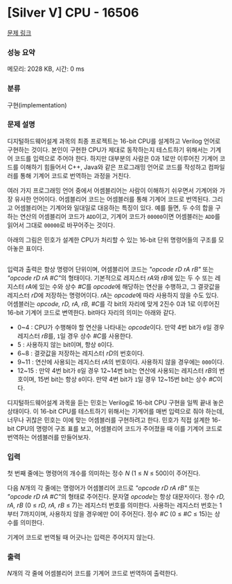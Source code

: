 # [Silver V] CPU - 16506 

[문제 링크](https://www.acmicpc.net/problem/16506) 

### 성능 요약

메모리: 2028 KB, 시간: 0 ms

### 분류

구현(implementation)

### 문제 설명

<p>디지털하드웨어설계 과목의 최종 프로젝트는 16-bit CPU를 설계하고 Verilog 언어로 구현하는 것이다. 본인이 구현한 CPU가 제대로 동작하는지 테스트하기 위해서는 기계어 코드를 입력으로 주어야 한다. 하지만 대부분의 사람은 0과 1로만 이루어진 기계어 코드를 이해하기 힘들어서 C++, Java와 같은 프로그래밍 언어로 코드를 작성하고 컴파일러를 통해 기계어 코드로 번역하는 과정을 거친다.</p>

<p>여러 가지 프로그래밍 언어 중에서 어셈블리어는 사람이 이해하기 쉬우면서 기계어와 가장 유사한 언어이다. 어셈블리어 코드는 어셈블러를 통해 기계어 코드로 번역된다. 그리고 어셈블리어는 기계어와 일대일로 대응하는 특징이 있다. 예를 들면, 두 수의 합을 구하는 연산의 어셈블리어 코드가 <code>ADD</code>이고, 기계어 코드가 <code>00000</code>이면 어셈블러는 <code>ADD</code>를 읽어서 그대로 <code>00000</code>로 바꾸어주는 것이다.</p>

<p>아래의 그림은 민호가 설계한 CPU가 처리할 수 있는 16-bit 단위 명령어들의 구조를 모아놓은 표이다.</p>

<p style="text-align: center;"><img alt="" src=""></p>

<p>입력과 출력은 항상 명령어 단위이며, 어셈블리어 코드는 <em>"opcode rD rA rB"</em> 또는 <em>"opcode rD rA #C"</em>의 형태이다. 기본적으로 레지스터 <em>rA</em>와 <em>rB</em>에 있는 두 수 또는 레지스터 <em>rA</em>에 있는 수와 상수 <em>#C</em>를 <em>opcode</em>에 해당하는 연산을 수행하고, 그 결괏값을 레지스터 <em>rD</em>에 저장하는 명령어이다. <em>rA</em>는 <em>opcode</em>에 따라 사용하지 않을 수도 있다. 어셈블러는 <em>opcode, rD, rA, rB, #C</em>를 각 bit의 자리에 맞게 2진수 0과 1로 이루어진 16-bit 기계어 코드로 변역한다. bit마다 자리의 의미는 아래와 같다.</p>

<ul>
	<li>0~4 : CPU가 수행해야 할 연산을 나타내는 <em>opcode</em>이다. 만약 4번 bit가 <code>0</code>일 경우 레지스터 <em>rB</em>를, <code>1</code>일 경우 상수 <em>#C</em>를 사용한다.</li>
	<li>5 : 사용하지 않는 bit이며, 항상 <code>0</code>이다.</li>
	<li>6~8 : 결괏값을 저장하는 레지스터 <em>rD</em>의 번호이다.</li>
	<li>9~11 : 연산에 사용되는 레지스터 <em>rA</em>의 번호이다. 사용하지 않을 경우에는 <code>000</code>이다.</li>
	<li>12~15 : 만약 4번 bit가 <code>0</code>일 경우 12~14번 bit는 연산에 사용되는 레지스터 <em>rB</em>의 번호이며, 15번 bit는 항상 <code>0</code>이다. 만약 4번 bit가 <code>1</code>일 경우 12~15번 bit는 상수 <em>#C</em>이다.</li>
</ul>

<p>디지털하드웨어설계 과목을 듣는 민호는 Verilog로 16-bit CPU 구현을 일찍 끝내 놓은 상태이다. 이 16-bit CPU를 테스트하기 위해서는 기계어를 매번 입력으로 줘야 하는데, 너무나 귀찮은 민호는 이에 맞는 어셈블러를 구현하려고 한다. 민호가 직접 설계한 16-bit CPU의 명령어 구조 표를 보고, 어셈블리어 코드가 주어졌을 때 이를 기계어 코드로 번역하는 어셈블러를 만들어보자.</p>

### 입력 

 <p>첫 번째 줄에는 명령어의 개수를 의미하는 정수 <em>N</em> (1 ≤ <em>N</em> ≤ 500)이 주어진다.</p>

<p>다음 <em>N</em>개의 각 줄에는 명령어가 어셈블리어 코드로 <em>"opcode rD rA rB"</em> 또는 <em>"opcode rD rA #C"</em>의 형태로 주어진다. 문자열 <em>opcode</em>는 항상 대문자이다. 정수 <em>rD, rA, rB</em> (0 ≤ <em>rD, rA, rB</em> ≤ 7)는 레지스터 번호를 의미한다. 사용하는 레지스터 번호는 1부터 7까지이며, 사용하지 않을 경우에만 0이 주어진다. 정수 <em>#C</em> (0 ≤ <em>#C</em> ≤ 15)는 상수를 의미한다.</p>

<p>기계어 코드로 번역될 때 어긋나는 입력은 주어지지 않는다.</p>

### 출력 

 <p><em>N</em>개의 각 줄에 어셈블리어 코드를 기계어 코드로 번역하여 출력한다.</p>

